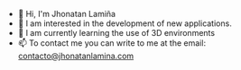 - 👋 Hi, I'm Jhonatan Lamiña
- 👀 I am interested in the development of new applications.
- 🌱 I am currently learning the use of 3D environments
- 📫 To contact me you can write to me at the email: contacto@jhonatanlamina.com

<!---
jhonatan-lamina/jhonatan-lamina is a ✨ special ✨ repository because its `README.md` (this file) appears on your GitHub profile.
You can click the Preview link to take a look at your changes.
--->
